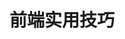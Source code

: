 <!--
 * @Author        : ryuusennka
 * @Date          : 2022-01-02 16:39:39
 * @LastEditors   : ryuusennka
 * @LastEditTime  : 2022-01-18 16:16:10
 * @FilePath      : /my-fe-project/readme.md
 * @Description   :
-->

# 前端实用技巧
